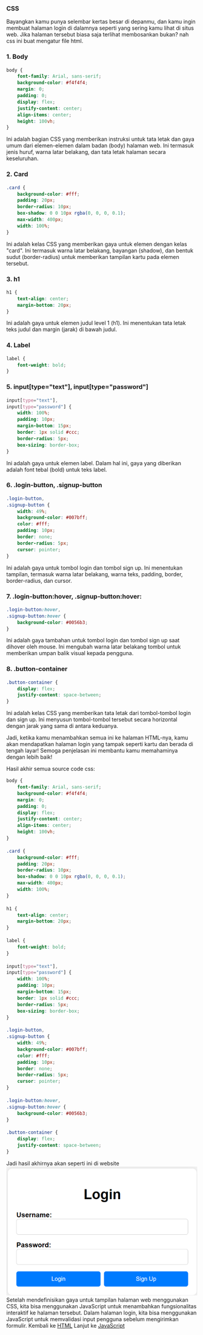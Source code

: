 ### CSS
Bayangkan kamu punya selembar kertas besar di depanmu, dan kamu ingin membuat halaman login di dalamnya seperti yang sering kamu lihat di situs web. Jika halaman tersebut biasa saja terlihat membosankan bukan? nah css ini buat mengatur file html.

### 1. Body
```css
body {
    font-family: Arial, sans-serif;
    background-color: #f4f4f4;
    margin: 0;
    padding: 0;
    display: flex;
    justify-content: center;
    align-items: center;
    height: 100vh;
}
```
Ini adalah bagian CSS yang memberikan instruksi untuk tata letak dan gaya umum dari elemen-elemen dalam badan (body) halaman web. Ini termasuk jenis huruf, warna latar belakang, dan tata letak halaman secara keseluruhan.
### 2. Card
```css
.card {
    background-color: #fff;
    padding: 20px;
    border-radius: 10px;
    box-shadow: 0 0 10px rgba(0, 0, 0, 0.1);
    max-width: 400px;
    width: 100%;
}
```
 Ini adalah kelas CSS yang memberikan gaya untuk elemen dengan kelas "card". Ini termasuk warna latar belakang, bayangan (shadow), dan bentuk sudut (border-radius) untuk memberikan tampilan kartu pada elemen tersebut.
### 3. h1
```css
h1 {
    text-align: center;
    margin-bottom: 20px;
}
```
Ini adalah gaya untuk elemen judul level 1 (h1). Ini menentukan tata letak teks judul dan margin (jarak) di bawah judul.
### 4. Label
```css
label {
    font-weight: bold;
}
```
### 5. input[type="text"], input[type="password"]
```css
input[type="text"],
input[type="password"] {
    width: 100%;
    padding: 10px;
    margin-bottom: 15px;
    border: 1px solid #ccc;
    border-radius: 5px;
    box-sizing: border-box;
}
```
Ini adalah gaya untuk elemen label. Dalam hal ini, gaya yang diberikan adalah font tebal (bold) untuk teks label.
### 6. .login-button, .signup-button
```css
.login-button,
.signup-button {
    width: 49%;
    background-color: #007bff;
    color: #fff;
    padding: 10px;
    border: none;
    border-radius: 5px;
    cursor: pointer;
}
```
Ini adalah gaya untuk tombol login dan tombol sign up. Ini menentukan tampilan, termasuk warna latar belakang, warna teks, padding, border, border-radius, dan cursor.
### 7. .login-button:hover, .signup-button:hover:
```css
.login-button:hover,
.signup-button:hover {
    background-color: #0056b3;
}
```
Ini adalah gaya tambahan untuk tombol login dan tombol sign up saat dihover oleh mouse. Ini mengubah warna latar belakang tombol untuk memberikan umpan balik visual kepada pengguna.
### 8. .button-container
```css
.button-container {
    display: flex;
    justify-content: space-between;
}
```
Ini adalah kelas CSS yang memberikan tata letak dari tombol-tombol login dan sign up. Ini menyusun tombol-tombol tersebut secara horizontal dengan jarak yang sama di antara keduanya.

Jadi, ketika kamu menambahkan semua ini ke halaman HTML-nya, kamu akan mendapatkan halaman login yang tampak seperti kartu dan berada di tengah layar! Semoga penjelasan ini membantu kamu memahaminya dengan lebih baik!

Hasil akhir semua source code css:
```css
body {
    font-family: Arial, sans-serif;
    background-color: #f4f4f4;
    margin: 0;
    padding: 0;
    display: flex;
    justify-content: center;
    align-items: center;
    height: 100vh;
}

.card {
    background-color: #fff;
    padding: 20px;
    border-radius: 10px;
    box-shadow: 0 0 10px rgba(0, 0, 0, 0.1);
    max-width: 400px;
    width: 100%;
}

h1 {
    text-align: center;
    margin-bottom: 20px;
}

label {
    font-weight: bold;
}

input[type="text"],
input[type="password"] {
    width: 100%;
    padding: 10px;
    margin-bottom: 15px;
    border: 1px solid #ccc;
    border-radius: 5px;
    box-sizing: border-box;
}

.login-button,
.signup-button {
    width: 49%;
    background-color: #007bff;
    color: #fff;
    padding: 10px;
    border: none;
    border-radius: 5px;
    cursor: pointer;
}

.login-button:hover,
.signup-button:hover {
    background-color: #0056b3;
}

.button-container {
    display: flex;
    justify-content: space-between;
}
```
Jadi hasil akhirnya akan seperti ini di website
![alt text](image.png)
Setelah mendefinisikan gaya untuk tampilan halaman web menggunakan CSS, kita bisa menggunakan JavaScript untuk menambahkan fungsionalitas interaktif ke halaman tersebut. Dalam halaman login, kita bisa menggunakan JavaScript untuk memvalidasi input pengguna sebelum mengirimkan formulir.
Kembali ke [HTML](../HTML/Materi.md) Lanjut ke [JavaScript](../JavaScipt/Materi.md)
